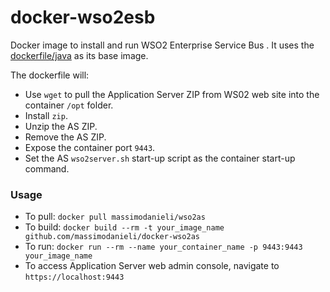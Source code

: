 docker-wso2esb
===================

Docker image to install and run WSO2 Enterprise Service Bus . It uses the [dockerfile/java](https://index.docker.io/u/dockerfile/java/) as its base image.


The dockerfile will:

* Use `wget` to pull the Application Server ZIP from WS02 web site into the container `/opt` folder.
* Install `zip`.
* Unzip the AS ZIP.
* Remove the AS ZIP.
* Expose the container port `9443`.
* Set the AS  `wso2server.sh` start-up script as the container start-up command.

### Usage
* To pull: `docker pull massimodanieli/wso2as`
* To build: `docker build --rm -t your_image_name github.com/massimodanieli/docker-wso2as`
* To run: `docker run --rm --name your_container_name -p 9443:9443 your_image_name`
* To access Application Server web admin console, navigate to `https://localhost:9443`

